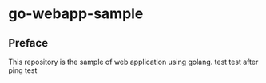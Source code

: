 # go-webapp-sample



## Preface
This repository is the sample of web application using golang.
test
test after ping test
